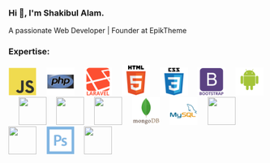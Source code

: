 ### Hi 👋, I'm Shakibul Alam.
A passionate Web Developer | Founder at EpikTheme

<h3><b>Expertise:</b></h3>
<div>
  <img src="https://raw.githubusercontent.com/devicons/devicon/master/icons/javascript/javascript-original.svg" width="55" height="55">&nbsp;&nbsp;&nbsp;&nbsp;
  <img src="https://raw.githubusercontent.com/devicons/devicon/master/icons/php/php-original.svg" width="55" height="55">&nbsp;&nbsp;&nbsp;&nbsp;
  <img src="https://raw.githubusercontent.com/devicons/devicon/master/icons/laravel/laravel-plain-wordmark.svg" width="55" height="55">&nbsp;&nbsp;&nbsp;&nbsp;
  <img src="https://raw.githubusercontent.com/devicons/devicon/master/icons/html5/html5-original-wordmark.svg" width="55" height="60">&nbsp;&nbsp;&nbsp;&nbsp;
  <img src="https://raw.githubusercontent.com/devicons/devicon/master/icons/css3/css3-original-wordmark.svg" width="55" height="55">&nbsp;&nbsp;&nbsp;&nbsp;
  <img src="https://raw.githubusercontent.com/devicons/devicon/master/icons/bootstrap/bootstrap-plain-wordmark.svg" width="55" height="55">&nbsp;&nbsp;&nbsp;&nbsp;
  <img src="https://raw.githubusercontent.com/devicons/devicon/master/icons/android/android-original-wordmark.svg" width="55" height="55">&nbsp;&nbsp;&nbsp;&nbsp;
  <img src="https://www.vectorlogo.zone/logos/flutterio/flutterio-icon.svg" width="55" height="55">&nbsp;&nbsp;&nbsp;&nbsp;
  <img src="https://www.vectorlogo.zone/logos/dartlang/dartlang-icon.svg" width="55" height="55">&nbsp;&nbsp;&nbsp;&nbsp;
  <img src="https://www.vectorlogo.zone/logos/firebase/firebase-icon.svg" width="55" height="55">&nbsp;&nbsp;&nbsp;&nbsp;
  <img src="https://raw.githubusercontent.com/devicons/devicon/master/icons/mongodb/mongodb-original-wordmark.svg" width="55" height="55">&nbsp;&nbsp;&nbsp;&nbsp;
  <img src="https://raw.githubusercontent.com/devicons/devicon/master/icons/mysql/mysql-original-wordmark.svg" width="55" height="55">&nbsp;&nbsp;&nbsp;&nbsp;
  <img src="https://www.chartjs.org/media/logo-title.svg" width="55" height="55">&nbsp;&nbsp;&nbsp;&nbsp;
  <img src="https://www.vectorlogo.zone/logos/heroku/heroku-icon.svg" width="55" height="55">&nbsp;&nbsp;&nbsp;&nbsp;
  <img src="https://raw.githubusercontent.com/devicons/devicon/master/icons/photoshop/photoshop-line.svg" width="55" height="55">&nbsp;&nbsp;&nbsp;&nbsp;
  <img src="https://www.vectorlogo.zone/logos/git-scm/git-scm-icon.svg" width="55" height="55">&nbsp;&nbsp;&nbsp;&nbsp;
</div>

<div>

</div>

